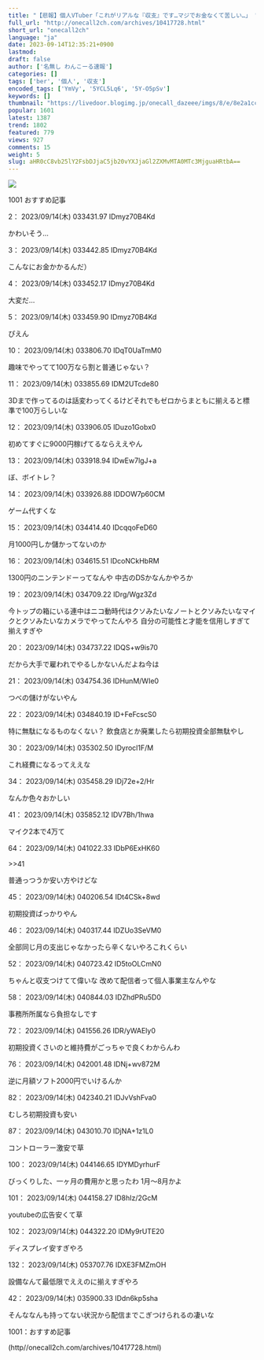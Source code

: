 ```yaml
---
title: "【悲報】個人V‌Tu‌ber「これがリアルな『収支』です…マジでお金なくて苦しい…」 "
full_url: "http://onecall2ch.com/archives/10417728.html"
short_url: "onecall2ch"
language: "ja"
date: 2023-09-14T12:35:21+0900
lastmod: 
draft: false
author: ['名無し わんこーる速報']
categories: []
tags: ['ber', '個人', '収支']
encoded_tags: ['YmVy', '5YCL5Lq6', '5Y-O5pSv']
keywords: []
thumbnail: "https://livedoor.blogimg.jp/onecall_dazeee/imgs/8/e/8e2a1cc2-s.jpg"
popular: 1601
latest: 1387
trend: 1802
featured: 779
views: 927
comments: 15
weight: 5
slug: aHR0cC8vb25lY2FsbDJjaC5jb20vYXJjaGl2ZXMvMTA0MTc3MjguaHRtbA==
---
```


![](https://livedoor.blogimg.jp/onecall_dazeee/imgs/8/e/8e2a1cc2-s.jpg)

<div> <p class='name2'> 1001 おすすめ記事</p> <p class='name2'>2： 2023/09/14(木) 033431.97 IDmyz70B4Kd</p><p class='onecall'> かわいそう… </p> <p class='name2'>3： 2023/09/14(木) 033442.85 IDmyz70B4Kd</p><p class='onecall'><p> こんなにお金かかるんだ） </p></p> <p class='name2'>4： 2023/09/14(木) 033452.17 IDmyz70B4Kd</p><p class='onecall'> 大変だ… </p> <p class='name2'>5： 2023/09/14(木) 033459.90 IDmyz70B4Kd</p><p class='onecall'> ぴえん </p> <p class='name2'>10： 2023/09/14(木) 033806.70 IDqT0UaTmM0</p><p class='onecall'><p> 趣味でやってて100万なら割と普通じゃない？ </p></p> <p class='name2'>11： 2023/09/14(木) 033855.69 IDM2UTcde80</p><p class='onecall'> 3Dまで作ってるのは話変わってくるけどそれでもゼロからまともに揃えると標準で100万らしいな </p> <p class='name2'>12： 2023/09/14(木) 033906.05 IDuzo1Gobx0</p><p class='onecall'> 初めてすぐに9000円稼げてるならええやん </p> <p class='name2'>13： 2023/09/14(木) 033918.94 IDwEw7lgJ+a</p><p class='onecall'> ぼ、ボイトレ？ </p> <p class='name2'>14： 2023/09/14(木) 033926.88 IDDOW7p60CM</p><p class='onecall'> ゲーム代すくな </p> <p class='name2'>15： 2023/09/14(木) 034414.40 IDcqqoFeD60</p><p class='onecall'><p> 月1000円しか儲かってないのか </p></p> <p class='name2'>16： 2023/09/14(木) 034615.51 IDcoNCkHbRM</p><p class='onecall'> 1300円のニンテンドーってなんや 中古のDSかなんかやろか </p> <p class='name2'>19： 2023/09/14(木) 034709.22 IDrg/Wgz3Zd</p><p class='onecall'> 今トップの箱にいる連中はニコ動時代はクソみたいなノートとクソみたいなマイクとクソみたいなカメラでやってたんやろ 自分の可能性と才能を信用しすぎて揃えすぎや </p> <p class='name2'>20： 2023/09/14(木) 034737.22 IDQS+w9is70</p><p class='onecall'><p> だから大手で雇われでやるしかないんだよね今は </p></p> <p class='name2'>21： 2023/09/14(木) 034754.36 IDHunM/WIe0</p><p class='onecall'> つべの儲けがないやん </p> <p class='name2'>22： 2023/09/14(木) 034840.19 ID+FeFcscS0</p><p class='onecall'> 特に無駄になるものなくない？ 飲食店とか廃業したら初期投資全部無駄やし </p> <p class='name2'>30： 2023/09/14(木) 035302.50 IDyrocl1F/M</p><p class='onecall'> これ経費になるってええな </p> <p class='name2'>34： 2023/09/14(木) 035458.29 IDj72e+2/Hr</p><p class='onecall'> なんか色々おかしい </p> <p class='name2'>41： 2023/09/14(木) 035852.12 IDV7Bh/1hwa</p><p class='onecall'> マイク2本で4万て </p> <p class='name2'>64： 2023/09/14(木) 041022.33 IDbP6ExHK60</p><p class='onecall'> <p class='anchor'>>>41</p> 普通っつうか安い方やけどな </p> <p class='name2'>45： 2023/09/14(木) 040206.54 IDt4CSk+8wd</p><p class='onecall'> 初期投資ばっかりやん </p> <p class='name2'>46： 2023/09/14(木) 040317.44 IDZUo3SeVM0</p><p class='onecall'> 全部同じ月の支出じゃなかったら辛くないやろこれくらい </p> <p class='name2'>52： 2023/09/14(木) 040723.42 ID5toOLCmN0</p><p class='onecall'><p> ちゃんと収支つけてて偉いな 改めて配信者って個人事業主なんやな </p></p> <p class='name2'>58： 2023/09/14(木) 040844.03 IDZhdPRu5D0</p><p class='onecall'> 事務所所属なら負担なしです </p> <p class='name2'>72： 2023/09/14(木) 041556.26 IDR/yWAEly0</p><p class='onecall'> 初期投資くさいのと維持費がごっちゃで良くわからんわ </p> <p class='name2'>76： 2023/09/14(木) 042001.48 IDNj+wv872M</p><p class='onecall'><p> 逆に月額ソフト2000円でいけるんか </p></p> <p class='name2'>82： 2023/09/14(木) 042340.21 IDJvVshFva0</p><p class='onecall'> むしろ初期投資も安い </p> <p class='name2'>87： 2023/09/14(木) 043010.70 IDjNA+1z1L0</p><p class='onecall'> コントローラー激安で草 </p> <p class='name2'>100： 2023/09/14(木) 044146.65 IDYMDyrhurF</p><p class='onecall'><p> びっくりした、一ヶ月の費用かと思ったわ 1月～8月かよ</p></p> <p class='name2'>101： 2023/09/14(木) 044158.27 ID8hIz/2GcM</p><p class='onecall'> youtubeの広告安くて草 </p> <p class='name2'>102： 2023/09/14(木) 044322.20 IDMy9rUTE20</p><p class='onecall'> ディスプレイ安すぎやろ </p> <p class='name2'>132： 2023/09/14(木) 053707.76 IDXE3FMZmOH</p><p class='onecall'> 設備なんて最低限でええのに揃えすぎやろ </p> <p class='name2'>42： 2023/09/14(木) 035900.33 IDdn6kp5sha</p><p class='onecall'><p> そんななんも持ってない状況から配信までこぎつけられるの凄いな </p></p> <p class='name2'>1001：おすすめ記事</p> </div>

(http//onecall2ch.com/archives/10417728.html)
